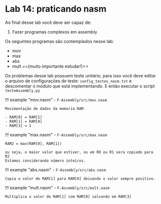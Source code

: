 # Lab 14: praticando nasm

Ao final desse lab você deve ser capaz de:

1. Fazer programas complexos em assembly 

Os seguintes programas são contemplados nesse lab:

- mov
- max
- abs
- mult ==(muito importante estudar!)==



Os problemas desse lab possuem teste unitário, para isso você deve editar o arquivo de configurações de teste: `config_testes_nasm.txt` e descomentar o módulo que está implementando. E então executar o script `testeAssembly.py`

!!! example "mov.nasm" 
    - `F-Assembly/src/mov.nasm`
    
    Movimentação de dados da memoria RAM
    
    - RAM[0] = RAM[1]
    - RAM[1] = RAM[0]
    - RAM[3] = 1

!!! example "max.nasm" 
    - `F-Assembly/src/max.nasm`
    
    RAM2 = max(RAM[0], RAM[1])
    
    ou seja, o maior valor que estiver, ou em R0 ou R1 sera copiado para R2 
    Estamos considerando número inteiros.                                 
 
!!! example "abs.nasm" 
    - `F-Assembly/src/abs.nasm`
   
    Copia o valor de RAM[1] para RAM[0] deixando o valor sempre positivo.

!!! example "mult.nasm" 
    - `F-Assembly/src/mult.nasm`
 
    Multiplica o valor de RAM[1] com RAM[0] salvando em RAM[3]
